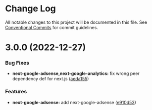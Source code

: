 # Change Log

All notable changes to this project will be documented in this file.
See [Conventional Commits](https://conventionalcommits.org) for commit guidelines.

# 3.0.0 (2022-12-27)

### Bug Fixes

- **next-google-adsense,next-google-analytics:** fix wrong peer dependency def for next.js ([aeda155](https://github.com/eisberg-labs/react-components/commit/aeda15571e984059bccf2bbd83494093c182e70e))

### Features

- **next-google-adsense:** add next-google-adsense ([e910d53](https://github.com/eisberg-labs/react-components/commit/e910d53f7003c86f53c6a96e95866032a7c7cc8f))
